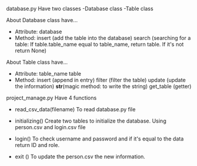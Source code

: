 database.py
Have two classes
-Database class 
-Table class 

About Database class have...
- Attribute:
database
- Method:
insert (add the table into the database)
search (searching for a table: If table.table_name equal to table_name, return table. If it's not return None)

About Table class have...
- Attribute:
table_name
table
- Method:
insert (append in entry)
filter (filter the table)
update (update the information)
__str__(magic method: to write the string)
get_table (getter)

project_manage.py
Have 4 functions

- read_csv_data(filename)
    To read database.py file
-  initializing()
     Create two tables to initialize the database. Using person.csv and
 login.csv file 

- login() 
    To check username and password and if it's equal to the data return ID and role.

- exit ()
    To update the person.csv the new information.
